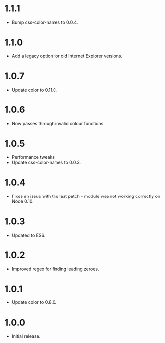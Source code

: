 # 1.1.1

* Bump css-color-names to 0.0.4.

# 1.1.0

* Add a legacy option for old Internet Explorer versions.

# 1.0.7

* Update color to 0.11.0.

# 1.0.6

* Now passes through invalid colour functions.

# 1.0.5

* Performance tweaks.
* Update css-color-names to 0.0.3.

# 1.0.4

* Fixes an issue with the last patch - module was not working correctly on
  Node 0.10.

# 1.0.3

* Updated to ES6.

# 1.0.2

* Improved regex for finding leading zeroes.

# 1.0.1

* Update color to 0.8.0.

# 1.0.0

* Initial release.
